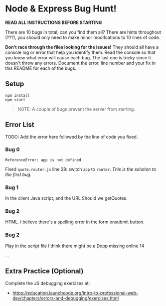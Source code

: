 # Node & Express Bug Hunt!

**READ ALL INSTRUCTIONS BEFORE STARTING**

There are 10 bugs in total, can you find them all? There are hints throughout (???), you should only need to make minor modifcations to 10 lines of code.

**Don't race through the files looking for the issues!** They should all have a console log or error that help you identify them. Read the console so that you know what error will cause each bug. The last one is tricky since it doesn't throw any errors. Document the error, line number and your fix in this README for each of the bugs.

## Setup
```
npm install
npm start
```

> NOTE: A couple of bugs prevent the server from starting.

## Error List

TODO: Add the error here followed by the line of code you fixed.

### Bug 0

`ReferenceError: app is not defined`

Fixed `quote.router.js` line 28: switch `app` to `router`. _This is the solution to the first bug._

### Bug 1
In the client Java script, and the URL Should we getQuotes.
### Bug 2
 HTML. I believe there's a spelling error in the form onsubmit button.
### Bug 2
Play in the script file I think there might be a Dopp missing online 14

...

## Extra Practice (Optional)

Complete the JS debugging exercises at:

- https://education.launchcode.org/intro-to-professional-web-dev/chapters/errors-and-debugging/exercises.html
